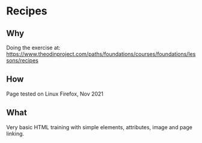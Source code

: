 # Recipes

## Why

Doing the exercise at: https://www.theodinproject.com/paths/foundations/courses/foundations/lessons/recipes

## How

Page tested on Linux Firefox, Nov 2021

## What

Very basic HTML training with simple elements, attributes, image and page linking.